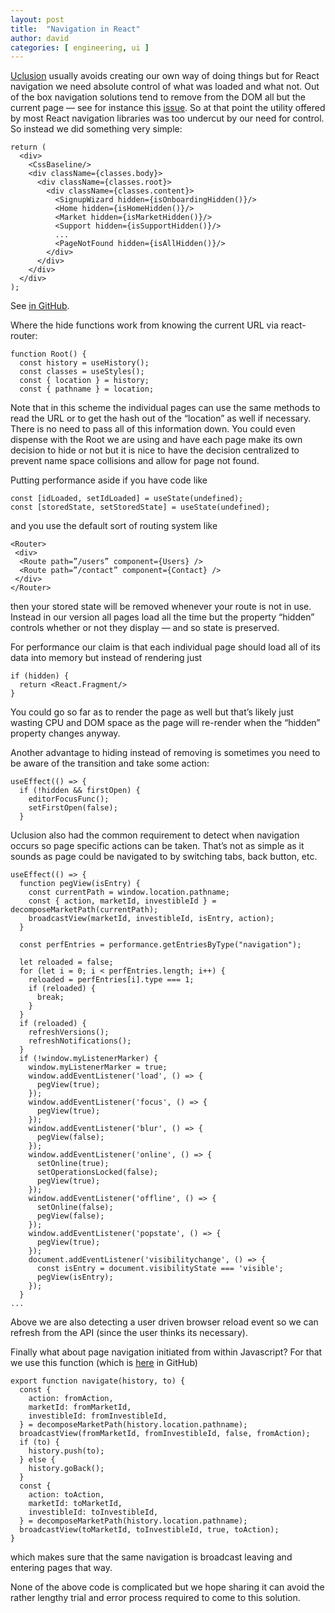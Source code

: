 ```yaml
---
layout: post
title:  "Navigation in React"
author: david
categories: [ engineering, ui ]
---
```

[Uclusion](https://www.uclusion.com/?utm_source=devto&utm_medium=blog&utm_campaign=devnavigation) usually avoids creating our own way of doing things but for React navigation we need absolute control of what was loaded and what not. Out of the box navigation solutions tend to remove from the DOM all but the current page — see for instance this [issue](https://github.com/react-navigation/react-navigation/issues/7140). So at that point the utility offered by most React navigation libraries was too undercut by our need for control. So instead we did something very simple:

    return (
      <div>
        <CssBaseline/>
        <div className={classes.body}>
          <div className={classes.root}>
            <div className={classes.content}>
              <SignupWizard hidden={isOnboardingHidden()}/>
              <Home hidden={isHomeHidden()}/>
              <Market hidden={isMarketHidden()}/>
              <Support hidden={isSupportHidden()}/>
              ...
              <PageNotFound hidden={isAllHidden()}/>
            </div>
          </div>
        </div>
      </div>
    );
See [in GitHub](https://github.com/Uclusion/uclusion_web_ui/blob/master/src/containers/Root/Root.js).

Where the hide functions work from knowing the current URL via react-router:

    function Root() {
      const history = useHistory();
      const classes = useStyles();
      const { location } = history;
      const { pathname } = location;

Note that in this scheme the individual pages can use the same methods to read the URL or to get the hash out of the “location” as well if necessary. There is no need to pass all of this information down. You could even dispense with the Root we are using and have each page make its own decision to hide or not but it is nice to have the decision centralized to prevent name space collisions and allow for page not found.

Putting performance aside if you have code like

    const [idLoaded, setIdLoaded] = useState(undefined);
    const [storedState, setStoredState] = useState(undefined);

and you use the default sort of routing system like

    <Router>
     <div>
      <Route path=”/users” component={Users} />
      <Route path=”/contact” component={Contact} />
     </div>
    </Router>

then your stored state will be removed whenever your route is not in use. Instead in our version all pages load all the time but the property “hidden” controls whether or not they display — and so state is preserved.

For performance our claim is that each individual page should load all of its data into memory but instead of rendering just

    if (hidden) {
      return <React.Fragment/>
    }

You could go so far as to render the page as well but that’s likely just wasting CPU and DOM space as the page will re-render when the “hidden” property changes anyway.

Another advantage to hiding instead of removing is sometimes you need to be aware of the transition and take some action:

    useEffect(() => {
      if (!hidden && firstOpen) {
        editorFocusFunc();
        setFirstOpen(false);
      }

Uclusion also had the common requirement to detect when navigation occurs so page specific actions can be taken. That’s not as simple as it sounds as page could be navigated to by switching tabs, back button, etc.

    useEffect(() => {
      function pegView(isEntry) {
        const currentPath = window.location.pathname;
        const { action, marketId, investibleId } = decomposeMarketPath(currentPath);
        broadcastView(marketId, investibleId, isEntry, action);
      }
    
      const perfEntries = performance.getEntriesByType("navigation");
    
      let reloaded = false;
      for (let i = 0; i < perfEntries.length; i++) {
        reloaded = perfEntries[i].type === 1;
        if (reloaded) {
          break;
        }
      }
      if (reloaded) {
        refreshVersions();
        refreshNotifications();
      }
      if (!window.myListenerMarker) {
        window.myListenerMarker = true;
        window.addEventListener('load', () => {
          pegView(true);
        });
        window.addEventListener('focus', () => {
          pegView(true);
        });
        window.addEventListener('blur', () => {
          pegView(false);
        });
        window.addEventListener('online', () => {
          setOnline(true);
          setOperationsLocked(false);
          pegView(true);
        });
        window.addEventListener('offline', () => {
          setOnline(false);
          pegView(false);
        });
        window.addEventListener('popstate', () => {
          pegView(true);
        });
        document.addEventListener('visibilitychange', () => {
          const isEntry = document.visibilityState === 'visible';
          pegView(isEntry);
        });
      }
    ...

Above we are also detecting a user driven browser reload event so we can refresh from the API (since the user thinks its necessary).

Finally what about page navigation initiated from within Javascript? For that we use this function (which is [here](https://github.com/Uclusion/uclusion_web_ui/blob/master/src/utils/marketIdPathFunctions.js) in GitHub)

    export function navigate(history, to) {
      const {
        action: fromAction,
        marketId: fromMarketId,
        investibleId: fromInvestibleId,
      } = decomposeMarketPath(history.location.pathname);
      broadcastView(fromMarketId, fromInvestibleId, false, fromAction);
      if (to) {
        history.push(to);
      } else {
        history.goBack();
      }
      const {
        action: toAction,
        marketId: toMarketId,
        investibleId: toInvestibleId,
      } = decomposeMarketPath(history.location.pathname);
      broadcastView(toMarketId, toInvestibleId, true, toAction);
    }

which makes sure that the same navigation is broadcast leaving and entering pages that way.

None of the above code is complicated but we hope sharing it can avoid the rather lengthy trial and error process required to come to this solution.
